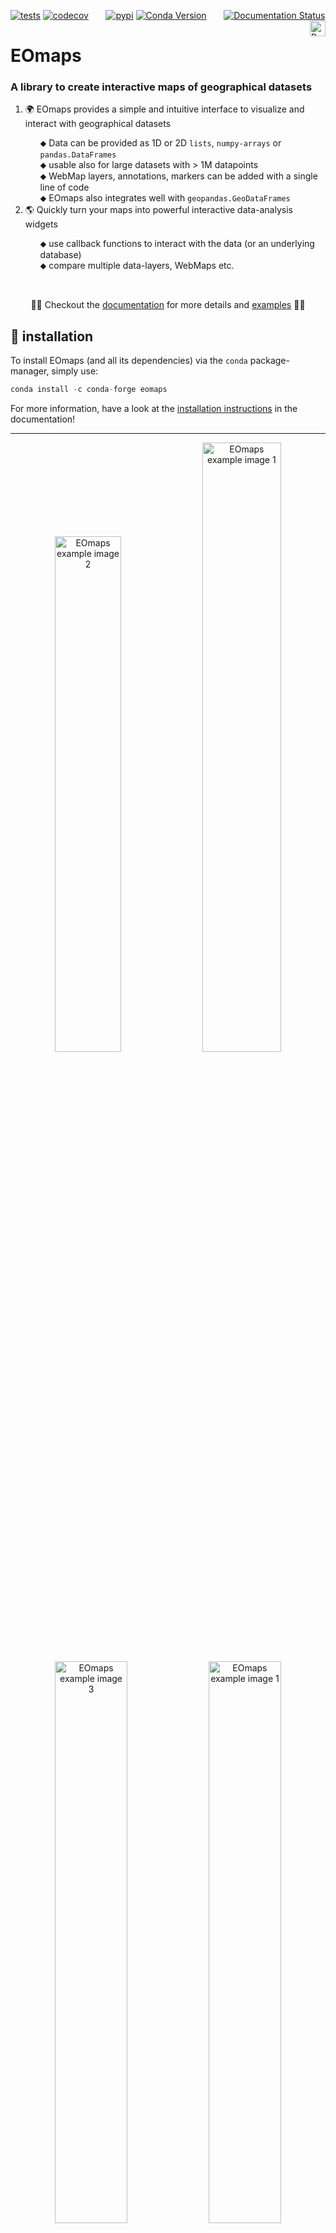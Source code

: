 [![tests](https://github.com/raphaelquast/EOmaps/actions/workflows/testMaps.yml/badge.svg?branch=master)](https://github.com/raphaelquast/EOmaps/actions/workflows/testMaps.yml)
[![codecov](https://codecov.io/gh/raphaelquast/EOmaps/branch/dev/graph/badge.svg?token=25M85P7MJG)](https://codecov.io/gh/raphaelquast/EOmaps)
&nbsp; &nbsp; &nbsp;
[![pypi](https://img.shields.io/pypi/v/eomaps)](https://pypi.org/project/eomaps/)
[![Conda Version](https://img.shields.io/conda/vn/conda-forge/eomaps.svg)](https://anaconda.org/conda-forge/eomaps)
&nbsp; &nbsp; &nbsp;
[![Documentation Status](https://readthedocs.org/projects/eomaps/badge/?version=latest)](https://eomaps.readthedocs.io/en/latest/?badge=latest)
<a href="https://www.buymeacoffee.com/raphaelquast" target="_blank"><img src="https://www.buymeacoffee.com/assets/img/custom_images/yellow_img.png" alt="Buy Me A Coffee" align="right" style="height: 25px !important;" ></a>


# EOmaps

### A library to create interactive maps of geographical datasets
<ol type="none">
  <li>🌍 EOmaps provides a simple and intuitive interface to visualize and interact with geographical datasets</li>
  <ul type="none">
    <li>⬥ Data can be provided as 1D or 2D <code>lists</code>, <code>numpy-arrays</code> or <code>pandas.DataFrames</code></li>
    <li>⬥ usable also for large datasets with > 1M datapoints</li>
    <li>⬥ WebMap layers, annotations, markers can be added with a single line of code</li>
    <li>⬥ EOmaps also integrates well with <code>geopandas.GeoDataFrames</code></li>
  </ul>
  <li>🌎 Quickly turn your maps into powerful interactive data-analysis widgets</li>
  <ul type="none">
    <li>⬥ use callback functions to interact with the data (or an underlying database) </li>
    <li>⬥ compare multiple data-layers, WebMaps etc.</li>
  </ul>
</ol>
<br/>
<p align="center">
  🌲🌳 Checkout the <a href=https://eomaps.readthedocs.io/en/latest>documentation</a> for more details and <a href=https://eomaps.readthedocs.io/en/latest/EOmaps_examples.html>examples</a> 🌳🌲
</p>

## 🔨 installation

To install EOmaps (and all its dependencies) via the `conda` package-manager, simply use:

```python
conda install -c conda-forge eomaps
```
For more information, have a look at the [installation instructions](https://eomaps.readthedocs.io/en/latest/general.html#installation) in the documentation!
<br/>

---------------

<p align="center">
<img src="https://github.com/raphaelquast/EOmaps/blob/dev/docs/_static/fig6.gif?raw=true" alt="EOmaps example image 2" width="46%">
<img src="https://github.com/raphaelquast/EOmaps/blob/dev/docs/_static/fig2.gif?raw=true" alt="EOmaps example image 1" width="50%">
<img src="https://github.com/raphaelquast/EOmaps/blob/dev/docs/_static/fig7.gif?raw=true" alt="EOmaps example image 3" width="48%">
<img src="https://github.com/raphaelquast/EOmaps/blob/dev/docs/_static/fig8.gif?raw=true" alt="EOmaps example image 1" width="48%">
<img src="https://github.com/raphaelquast/EOmaps/blob/dev/docs/_static/fig9.gif?raw=true" alt="EOmaps example image 1" width="48%">
<img src="https://github.com/raphaelquast/EOmaps/blob/dev/docs/_static/fig4.gif?raw=true" alt="EOmaps example image 1" width="48%">
</p>


## 🌳 Basic usage
- A list of coordinates and values is all you need as input!
  - plots of large (>1M datapoints) irregularly sampled datasets are generated in a few seconds!
  - Represent your data as shapes with actual geographic dimensions (ellipses, rectangles, geodetic circles)
    - or use Voroni diagrams and Delaunay triangulations to get interpolated contour-plots
  - Re-project the data to any crs supported by <a href=https://scitools.org.uk/cartopy/docs/latest/reference/crs.html#coordinate-reference-systems-crs>cartopy</a>
  - ... and get a nice colorbar with a colored histogram on top!

```python
import pandas as pd
from eomaps import Maps

# the data you want to plot
lon, lat, data = [1,2,3,4,5], [1,2,3,4,5], [1,2,3,4,5]

# initialize Maps object
m = Maps(crs=Maps.CRS.Orthographic())
# set the data
m.set_data(data=data, xcoord=lon, ycoord=lat, crs=4326)
# set the shape you want to use to represent the data-points
m.set_shape.geod_circles(radius=10000) # (e.g. geodetic circles with 10km radius)
# (optionally) set the appearance of the plot
m.set_plot_specs(cmap="viridis", label="a nice label")
# (optionally) classify the data
m.set_classify_specs(scheme=Maps.CLASSIFIERS.Quantiles, k=5)
# plot the map
m.plot_map()
# (optionally) add a colorbar
m.add_colorbar()

# ---- add another plot-layer to the map
m2 = m.new_layer()
...
...
```
## 🌌 advanced usage
[click to show] &nbsp; &nbsp; &nbsp; &nbsp; &nbsp; &nbsp; &nbsp; &nbsp; &nbsp; &nbsp; &nbsp; 🛸 Checkout the [docs](https://eomaps.readthedocs.io/en/latest/api.html)! 🛸

<details>

  <summary>🌍 Attach callback functions to interact with the plot</summary>

- Many pre-defined functions for common tasks are available!
  - display coordinates and values, add markers, compare data-layers etc.
  - ... or define your own function and attach it to the plot!
- Maps objects can be interactively connected to analyze relations between datasets!

```python
# get a nice annotation if you click on a datapoint
m.cb.pick.attach.annotate()
# draw a marker if you click on a datapoint
m.cb.pick.attach.mark(facecolor="r", edgecolor="g", shape="rectangles", radius=1, radius_crs=4326)

# show the data-layer `1` in a inset-rectangle (size=20% width of the axes) if you click on the map
m.cb.click.attach.peek_layer(how=0.2, layer=1)
#attach some custom function to interact with the map
m.cb.click.attach(<... a custom function ...>)

# show the data-layer `1` if you press "a" on the keyboard and the layer `0` if you press "q"
m.cb.keypress.attach.switch_layer(layer=0, key="q")
m.cb.keypress.attach.switch_layer(layer=1, key="a")
```

</details>

<details>

  <summary>🌕 Add additional layers and overlays</summary>

- many pre-defined interfaces for WebMap servers exist
  - OpenStreetMap
  - ESA WorldCover
  - Nasa GIBS
  - S1GBM
  - ... and more!

```python
m.add_wms(...)                      # add WebMapService layers
m.add_gdf(...)                      # add geopandas.GeoDataFrames
m.add_feature.<group>.<feature>()   # add feature-layers from NaturalEarth
m.add colorbar(...)                 # add a colorbar to the map

m.add_annotation(...)               # add static annotations
m.add_marker(...)                   # add static markers
```
  </details>

<details>

  <summary>🪐 Save the figure</summary>

```python
m.savefig("oooh_what_a_nice_figure.png", dpi=300)
```
</details>

<details>

  <summary>🌗 Connect Maps-objects to get multiple interactive layers of data</summary>

```python
m = Maps()
...
m.plot_map()

m2 = m.new_layer(layer=2)
m2.set_data(...)
m2.set_shape(...)
...
m2.plot_map()         # plot another layer of data
m2.cb.attach.peek_layer(layer=2, how=0.25)
```
</details>

<details>

  <summary>🌏 Plot grids of maps</summary>

```python
from eomaps import MapsGrid
mgrid = MapsGrid(2, 2, crs=3857)

for m in mgrid:
   m.plot_specs.label = "asdf"

mgrid.ax_0_0.add_feature.preset.ocean()
mgrid.ax_0_1.add_feature.preset.land()
mgrid.ax_1_0.add_feature.preset.coastline()
mgrid.ax_1_1.add_feature.preset.countries()

mgrid.plot_map()      # call m.plot_map() on all Maps-objects of the grid
mgrid.join_limits()   # join limits
```
</details>
